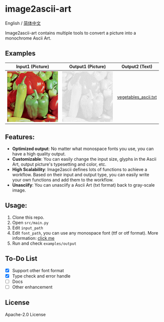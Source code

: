 # image2ascii-art

English / [简体中文](.github/resources/mainpage/README_CHS.md)

Image2ascii-art contains multiple tools to convert a picture into a monochrome Ascii Art.

## Examples

| Input1 (Picture)                                             | Output1 (Picture)                                                        | Output2 (Text)                                               |
|--------------------------------------------------------------|--------------------------------------------------------------------------|--------------------------------------------------------------|
| ![vegetables.png](.github/resources/mainpage/vegetables.png) | ![vegetables_ascii.png](.github/resources/mainpage/vegetables_ascii.png) | [vegetables_ascii.txt](examples/output/vegetables_ascii.txt) |

## Features:

* **Optimized output**: No matter what monospace fonts you use, you can have a high quality output.
* **Customizable**: You can easily change the input size, glyphs in the Ascii Art, output picture's typesetting and
  color, etc.
* **High Scalability**: Image2ascii defines lots of functions to achieve a workflow. Based on their input and output
  type, you can easily write your own functions and add them to the workflow.
* **Unasciify**: You can unasciify a Ascii Art (txt format) back to gray-scale image.

## Usage:

1. Clone this repo.
2. Open `src/main.py`
3. Edit `input_path`
4. Edit `font_path`, you can use any monospace font (ttf or otf format). More information: [click me](assets/README.md)
5. Run and check `examples/output`

## To-Do List

- [x] Support other font format
- [x] Type check and error handle
- [ ] Docs
- [ ] Other enhancement

## License

Apache-2.0 License